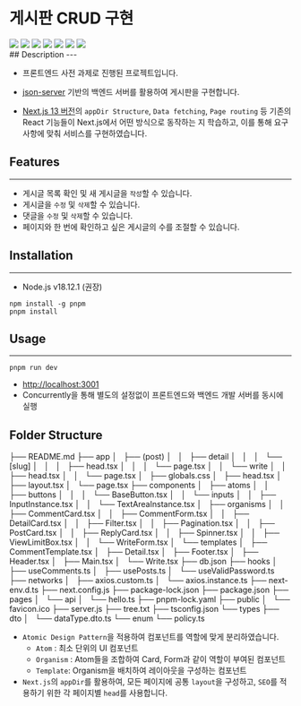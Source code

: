 # 게시판 CRUD 구현

<div>
   <img src="https://img.shields.io/badge/Next.js-000000?style=flat-square&logo=Next.js&logoColor=white"/>
   <img src="https://img.shields.io/badge/React-61DAFB?style=flat-square&logo=React&logoColor=black"/>
   <img src="https://img.shields.io/badge/Typescript-3178C6?style=flat-square&logo=Typescript&logoColor=white"/>
   <img src="https://img.shields.io/badge/styled components-DB7093?style=flat-square&logo=styled-components&logoColor=white"/>
   <img src="https://img.shields.io/badge/GitHub-181717?style=flat-square&logo=GitHub&logoColor=white"/>
   <img src="https://img.shields.io/badge/Visual Studio Code-007ACC?style=flat-square&logo=Visual Studio Code&logoColor=white"/>
   <img src="https://img.shields.io/badge/Postman-FF6C37?style=flat-square&logo=Postman&logoColor=white"/>

</div>
## Description
---

- 프론트엔드 사전 과제로 진행된 프로젝트입니다.

- [json-server](https://github.com/typicode/json-server) 기반의 백엔드 서버를 활용하여 게시판을 구현합니다.
- [Next.js 13 버전](https://nextjs.org/docs)의 `appDir Structure`, `Data fetching`, `Page routing` 등 기존의 React 기능들이 Next.js에서 어떤 방식으로 동작하는 지 학습하고, 이를 통해 요구사항에 맞춰 서비스를 구현하였습니다.

## Features

---

- 게시글 목록 확인 및 새 게시글을 `작성`할 수 있습니다.
- 게시글을 `수정` 및 `삭제`할 수 있습니다.
- 댓글을 `수정` 및 `삭제`할 수 있습니다.
- 페이지와 한 번에 확인하고 싶은 게시글의 수를 조절할 수 있습니다.

## Installation

---

- Node.js v18.12.1 (권장)

```
npm install -g pnpm
pnpm install
```

## Usage

---

```
pnpm run dev
```

- [http://localhost:3001](http://localhost:3001)
- Concurrently을 통해 별도의 설정없이 프론트엔드와 백엔드 개발 서버를 동시에 실행

## Folder Structure

├── README.md
├── app
│   ├── (post)
│   │   ├── detail
│   │   │   └── [slug]
│   │   │   ├── head.tsx
│   │   │   └── page.tsx
│   │   └── write
│   │   ├── head.tsx
│   │   └── page.tsx
│   ├── globals.css
│   ├── head.tsx
│   ├── layout.tsx
│   └── page.tsx
├── components
│   ├── atoms
│   │   ├── buttons
│   │   │   └── BaseButton.tsx
│   │   └── inputs
│   │   ├── InputInstance.tsx
│   │   └── TextAreaInstance.tsx
│   ├── organisms
│   │   ├── CommentCard.tsx
│   │   ├── CommentForm.tsx
│   │   ├── DetailCard.tsx
│   │   ├── Filter.tsx
│   │   ├── Pagination.tsx
│   │   ├── PostCard.tsx
│   │   ├── ReplyCard.tsx
│   │   ├── Spinner.tsx
│   │   ├── ViewLimitBox.tsx
│   │   └── WriteForm.tsx
│   └── templates
│   ├── CommentTemplate.tsx
│   ├── Detail.tsx
│   ├── Footer.tsx
│   ├── Header.tsx
│   ├── Main.tsx
│   └── Write.tsx
├── db.json
├── hooks
│   ├── useComments.ts
│   ├── usePosts.ts
│   └── useValidPassword.ts
├── networks
│   ├── axios.custom.ts
│   └── axios.instance.ts
├── next-env.d.ts
├── next.config.js
├── package-lock.json
├── package.json
├── pages
│   └── api
│   └── hello.ts
├── pnpm-lock.yaml
├── public
│   └── favicon.ico
├── server.js
├── tree.txt
├── tsconfig.json
└── types
├── dto
│   └── dataType.dto.ts
└── enum
└── policy.ts

- `Atomic Design Pattern`을 적용하여 컴포넌트를 역할에 맞게 분리하였습니다.
  - `Atom` : 최소 단위의 UI 컴포넌트
  - `Organism` : Atom들을 조합하여 Card, Form과 같이 역할이 부여된 컴포넌트
  - `Template`: Organism을 배치하여 레이아웃을 구성하는 컴포넌트
- `Next.js`의 `appDir`를 활용하여, 모든 페이지에 공통 `layout`을 구성하고, `SEO`를 적용하기 위한 각 페이지별 `head`를 사용합니다.
